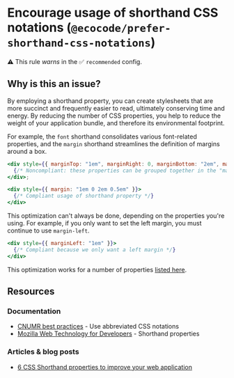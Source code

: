 # Encourage usage of shorthand CSS notations (`@ecocode/prefer-shorthand-css-notations`)

⚠️ This rule _warns_ in the ✅ `recommended` config.

<!-- end auto-generated rule header -->

## Why is this an issue?

By employing a shorthand property, you can create stylesheets that are more succinct and frequently easier to read,
ultimately conserving time and energy.
By reducing the number of CSS properties, you help to reduce the weight of your application bundle, and therefore its
environmental footprint.

For example, the `font` shorthand consolidates various font-related properties, and the `margin` shorthand streamlines
the definition of margins around a box.

```jsx
<div style={{ marginTop: "1em", marginRight: 0, marginBottom: "2em", marginLeft: "0.5em" }}>
  {/* Noncompliant: these properties can be grouped together in the "margin" property */}
</div>;
```

```jsx
<div style={{ margin: "1em 0 2em 0.5em" }}>
  {/* Compliant usage of shorthand property */}
</div>
```

This optimization can't always be done, depending on the properties you're using.
For example, if you only want to set the left margin, you must continue to use `margin-left`.

```jsx
<div style={{ marginLeft: "1em" }}>
  {/* Compliant because we only want a left margin */}
</div>
```

This optimization works for a number of
properties [listed here](https://developer.mozilla.org/en-US/docs/Web/CSS/Shorthand_properties#see_also).

## Resources

### Documentation

- [CNUMR best practices](https://github.com/cnumr/best-practices/blob/fc5a1f865bafb196e4775cce8835393751d40ed8/chapters/BP_026_en.md) -
  Use abbreviated CSS notations
- [Mozilla Web Technology for Developers](https://developer.mozilla.org/en-US/docs/Web/CSS/Shorthand_properties) -
  Shorthand properties

### Articles & blog posts

- [6 CSS Shorthand properties to improve your web application](https://dev.to/cscarpitta/6-css-shorthand-properties-to-improve-your-web-application-2dbj)
